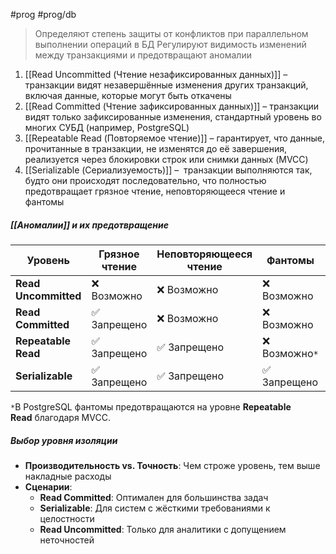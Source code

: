 #prog #prog/db 

> Определяют степень защиты от конфликтов при параллельном выполнении операций в БД
> Регулируют видимость изменений между транзакциями и предотвращают аномалии

1) [[Read Uncommitted (Чтение незафиксированных данных)]] – транзакции видят незавершённые изменения других транзакций, включая данные, которые могут быть откачены
2) [[Read Committed (Чтение зафиксированных данных)]] – транзакции видят только зафиксированные изменения, cтандартный уровень во многих СУБД (например, PostgreSQL)
3) [[Repeatable Read (Повторяемое чтение)]] – гарантирует, что данные, прочитанные в транзакции, не изменятся до её завершения, реализуется через блокировки строк или снимки данных (MVCC)
4) [[Serializable (Сериализуемость)]] –  транзакции выполняются так, будто они происходят последовательно, что полностью предотвращает грязное чтение, неповторяющееся чтение и фантомы

##### [[Аномалии]] и их предотвращение
|Уровень|Грязное чтение|Неповторяющееся чтение|Фантомы|Потерянное обновление|Аномалия сериализации|
|---|---|---|---|---|---|
|**Read Uncommitted**|❌ Возможно|❌ Возможно|❌ Возможно|❌ Возможно|❌ Возможно|
|**Read Committed**|✅ Запрещено|❌ Возможно|❌ Возможно|❌ Возможно|❌ Возможно|
|**Repeatable Read**|✅ Запрещено|✅ Запрещено|❌ Возможно`*`|✅ Запрещено|❌ Возможно|
|**Serializable**|✅ Запрещено|✅ Запрещено|✅ Запрещено|✅ Запрещено|✅ Запрещено|
`*`В PostgreSQL фантомы предотвращаются на уровне **Repeatable Read** благодаря MVCC.

##### Выбор уровня изоляции
- **Производительность vs. Точность**: Чем строже уровень, тем выше накладные расходы
- **Сценарии**:
    - **Read Committed**: Оптимален для большинства задач
    - **Serializable**: Для систем с жёсткими требованиями к целостности
    - **Read Uncommitted**: Только для аналитики с допущением неточностей
